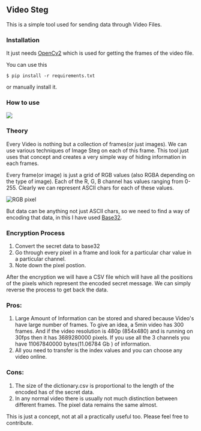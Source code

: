 ## Video Steg

This is a simple tool used for sending data through Video Files. 

### Installation
It just needs [OpenCv2](https://pypi.org/project/opencv-python/) which is used for getting the frames of the video file. 

You can use this

```
$ pip install -r requirements.txt
```
or manually install it.

### How to use

<a href="https://asciinema.org/a/KE2Ix2pUzej8iBEqceDPSEUBb?autoplay=1"><img src="https://asciinema.org/a/KE2Ix2pUzej8iBEqceDPSEUBb.png"/></a>

### Theory

Every Video is nothing but a collection of frames(or just images). We can use various techniques of Image Steg on each of this frame. This tool just uses that concept and creates a very simple way of hiding information in each frames. 

Every frame(or image) is just a grid of RGB values (also RGBA depending on the type of image). Each of the R, G, B channel has values ranging from 0-255. Clearly we can represent ASCII chars for each of these values. 

![RGB pixel](https://media.geeksforgeeks.org/wp-content/uploads/Pixel.jpg)

But data can be anything not just ASCII chars, so we need to find a way of encoding that data, in this I have used [Base32](https://en.wikipedia.org/wiki/Base32). 

### Encryption Process

1. Convert the secret data to base32
2. Go through every pixel in a frame and look for a particular char value in a particular channel. 
3. Note down the pixel postion. 

After the encryption we will have a CSV file which will have all the positions of the pixels which represent the encoded secret message. We can simply reverse the process to get back the data. 


### Pros:
1. Large Amount of Information can be stored and shared because Video's have large number of frames. To give an idea, a 5min video has 300 frames. And if the video resolution is 480p (854x480) and is running on 30fps then it has 3689280000 pixels. If you use all the 3 channels you have 11067840000 bytes(11.06784 Gb ) of information. 
2. All you need to transfer is the index values and you can choose any video online. 

### Cons:
1. The size of the dictionary.csv is proportional to the length of the encoded has of the secret data. 
2. In any normal video there is usually not much distinction between different frames. The pixel data remains the same almost.


This is just a concept, not at all a practically useful too. Please feel free to contribute. 